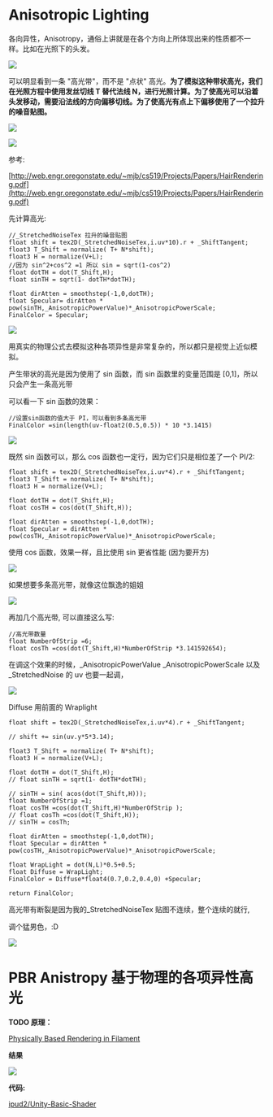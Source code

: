 # **Anisotropic Lighting**

各向异性，Anisotropy，通俗上讲就是在各个方向上所体现出来的性质都不一样。比如在光照下的头发。

![](<images/1683732879857.png>)

可以明显看到一条 "高光带"，而不是 "点状" 高光。**为了模拟这种带状高光，我们在光照方程中使用发丝切线 T 替代法线 N，进行光照计算。为了使高光可以沿着头发移动，需要沿法线的方向偏移切线。为了使高光有点上下偏移使用了一个拉升的噪音贴图。**

![](<images/1683732879965.png>)

![](<images/1683732880068.png>)

参考:

[http://web.engr.oregonstate.edu/~mjb/cs519/Projects/Papers/HairRendering.pdf](http://web.engr.oregonstate.edu/~mjb/cs519/Projects/Papers/HairRendering.pdf)

先计算高光:

```
//_StretchedNoiseTex 拉升的噪音贴图
float shift = tex2D(_StretchedNoiseTex,i.uv*10).r + _ShiftTangent;
float3 T_Shift = normalize( T+ N*shift);
float3 H = normalize(V+L);
//因为 sin^2+cos^2 =1 所以 sin = sqrt(1-cos^2)
float dotTH = dot(T_Shift,H);
float sinTH = sqrt(1- dotTH*dotTH);

float dirAtten = smoothstep(-1,0,dotTH);
float Specular= dirAtten * pow(sinTH,_AnisotropicPowerValue)*_AnisotropicPowerScale;
FinalColor = Specular;
```

![](<images/1683732880201.png>)

用真实的物理公式去模拟这种各项异性是非常复杂的，所以都只是视觉上近似模拟。

产生带状的高光是因为使用了 sin 函数，而 sin 函数里的变量范围是 [0,1]，所以只会产生一条高光带

可以看一下 sin 函数的效果：

```
//设置sin函数的值大于 PI，可以看到多条高光带
FinalColor =sin(length(uv-float2(0.5,0.5)) * 10 *3.1415)
```

![](<images/1683732880359.png>)

既然 sin 函数可以，那么 cos 函数也一定行，因为它们只是相位差了一个 PI/2:

```
float shift = tex2D(_StretchedNoiseTex,i.uv*4).r + _ShiftTangent;
float3 T_Shift = normalize( T+ N*shift);
float3 H = normalize(V+L);

float dotTH = dot(T_Shift,H);
float cosTH = cos(dot(T_Shift,H));

float dirAtten = smoothstep(-1,0,dotTH);
float Specular = dirAtten * pow(cosTH,_AnisotropicPowerValue)*_AnisotropicPowerScale;
```

使用 cos 函数，效果一样，且比使用 sin 更省性能 (因为要开方)

![](<images/1683732880776.png>)

如果想要多条高光带，就像这位飘逸的姐姐

![](<images/1683732880913.png>)

再加几个高光带, 可以直接这么写:

```
//高光带数量
float NumberOfStrip =6;
float cosTh =cos(dot(T_Shift,H)*NumberOfStrip *3.141592654);
```

在调这个效果的时候，_AnisotropicPowerValue _AnisotropicPowerScale 以及 _StretchedNoise 的 uv 也要一起调，

![](<images/1683732880959.png>)

Diffuse 用前面的 Wraplight

```
float shift = tex2D(_StretchedNoiseTex,i.uv*4).r + _ShiftTangent;
                
// shift += sin(uv.y*5*3.14);

float3 T_Shift = normalize( T+ N*shift);
float3 H = normalize(V+L);

float dotTH = dot(T_Shift,H);
// float sinTH = sqrt(1- dotTH*dotTH);

// sinTH = sin( acos(dot(T_Shift,H)));
float NumberOfStrip =1;
float cosTH =cos(dot(T_Shift,H)*NumberOfStrip );
// float cosTh =cos(dot(T_Shift,H));
// sinTH = cosTh;

float dirAtten = smoothstep(-1,0,dotTH);
float Specular = dirAtten * pow(cosTH,_AnisotropicPowerValue)*_AnisotropicPowerScale;

float WrapLight = dot(N,L)*0.5+0.5;
float Diffuse = WrapLight;
FinalColor = Diffuse*float4(0.7,0.2,0.4,0) +Specular;

return FinalColor;
```

高光带有断裂是因为我的_StretchedNoiseTex 贴图不连续，整个连续的就行,

调个猛男色，:D

![](<images/1683732881102.png>)


# PBR Anistropy 基于物理的各项异性高光

**TODO 原理：**

[Physically Based Rendering in Filament](https://google.github.io/filament/Filament.html#materialsystem/anisotropicmodel/anisotropicspecularbrdf)

**结果**

![](<images/1683732887357.png>)

**代码:**

[ipud2/Unity-Basic-Shader](https://github.com/ipud2/Unity-Basic-Shader/blob/master/%E5%9F%BA%E4%BA%8E%E7%89%A9%E7%90%86%E7%9A%84%E9%AB%98%E5%85%89Brdf/PBRAnistropicSpecular.shader)